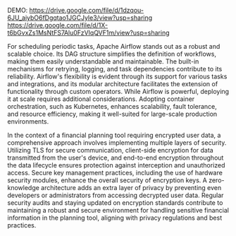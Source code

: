 DEMO: https://drive.google.com/file/d/1dzqou-6JU_aiybO6fDgqtao1JGCJyle3/view?usp=sharing
      https://drive.google.com/file/d/1X-t6bGvxZs1MsNtFS7Alu0FzVIqQVF1m/view?usp=sharing



For scheduling periodic tasks, Apache Airflow stands out as a robust and scalable choice. Its DAG structure simplifies the definition of workflows, making them easily understandable and maintainable. The built-in mechanisms for retrying, logging, and task dependencies contribute to its reliability. Airflow's flexibility is evident through its support for various tasks and integrations, and its modular architecture facilitates the extension of functionality through custom operators. While Airflow is powerful, deploying it at scale requires additional considerations. Adopting container orchestration, such as Kubernetes, enhances scalability, fault tolerance, and resource efficiency, making it well-suited for large-scale production environments.

In the context of a financial planning tool requiring encrypted user data, a comprehensive approach involves implementing multiple layers of security. Utilizing TLS for secure communication, client-side encryption for data transmitted from the user's device, and end-to-end encryption throughout the data lifecycle ensures protection against interception and unauthorized access. Secure key management practices, including the use of hardware security modules, enhance the overall security of encryption keys. A zero-knowledge architecture adds an extra layer of privacy by preventing even developers or administrators from accessing decrypted user data. Regular security audits and staying updated on encryption standards contribute to maintaining a robust and secure environment for handling sensitive financial information in the planning tool, aligning with privacy regulations and best practices.
